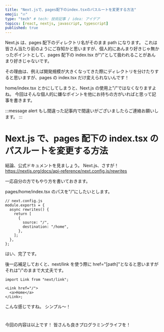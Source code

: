 ```yaml
---
title: "Next.jsで、pages配下のindex.tsxのパスルートを変更する方法"
emoji: "🔥"
type: "tech" # tech: 技術記事 / idea: アイデア
topics: [react, nextjs, javascript, typescript]
published: true
---
```


Next.js は、pages 配下のディレクトリ名がそのまま path になります。
これは皆さん当たり前のようにご存知かと思いますが、個人的にあんまり好きじゃ無かったポイントとして、pages 配下の index.tsx が"/"として扱われることがあんまり好きじゃないです。

その理由は、例えば開発規模が大きくなってきた際にディレクトリを分けたりすると思いますが、pages の index.tsx だけ変えられないんです！

home/index.tsx とかにしてしまうと、Next.js の使用上"/"ではなくなりますよね。
今回はそんな個人的に嫌なポイントを他にお持ちの方がいればと思って記事を書きます。

:::message alert
もし間違った記事内で間違いがございましたらご連絡お願いします。
:::

# Next.js で、pages 配下の index.tsx のパスルートを変更する方法

結論、公式ドキュメントを見ましょう。
Next.js、さすが！
https://nextjs.org/docs/api-reference/next.config.js/rewrites

一応自分の方でもやり方を書いておきます。

pages/home/index.tsx のパスを"/"にしたいとします。

```tsx
// next.config.js
module.exports = {
  async rewrites() {
    return [
      {
        source: "/",
        destination: "/home",
      },
    ];
  },
};
```

はい、完了です。

後一応補足しておくと、next/link を使う際に href="[path]"となると思いますがそれは"/"のままで大丈夫です。

```tsx
import Link from "next/link";

<Link href="/">
  <a>Home</a>
</Link>;
```

こんな感じですね。
シンプル〜！

#

今回の内容は以上です！
皆さんも良きプログラミングライフを！
